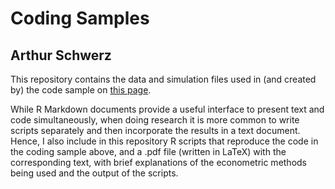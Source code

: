 # Coding Samples

## Arthur Schwerz

This repository contains the data and simulation files used in (and created by) the code sample on [this page](https://arthur-eesp.github.io/Coding-Samples/).

While R Markdown documents provide a useful interface to present text and code simultaneously, when doing research it is more common to write scripts separately and then incorporate the results in a text document. Hence, I also include in this repository R scripts that reproduce the code in the coding sample above, and a .pdf file (written in LaTeX) with the corresponding text, with brief explanations of the econometric methods being used and the output of the scripts.
